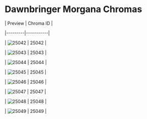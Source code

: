 # Dawnbringer Morgana Chromas


| Preview | Chroma ID |

|---------|-----------|

| ![25042](https://raw.communitydragon.org/latest/plugins/rcp-be-lol-game-data/global/default/v1/champion-chroma-images/25/25042.png) | 25042 |

| ![25043](https://raw.communitydragon.org/latest/plugins/rcp-be-lol-game-data/global/default/v1/champion-chroma-images/25/25043.png) | 25043 |

| ![25044](https://raw.communitydragon.org/latest/plugins/rcp-be-lol-game-data/global/default/v1/champion-chroma-images/25/25044.png) | 25044 |

| ![25045](https://raw.communitydragon.org/latest/plugins/rcp-be-lol-game-data/global/default/v1/champion-chroma-images/25/25045.png) | 25045 |

| ![25046](https://raw.communitydragon.org/latest/plugins/rcp-be-lol-game-data/global/default/v1/champion-chroma-images/25/25046.png) | 25046 |

| ![25047](https://raw.communitydragon.org/latest/plugins/rcp-be-lol-game-data/global/default/v1/champion-chroma-images/25/25047.png) | 25047 |

| ![25048](https://raw.communitydragon.org/latest/plugins/rcp-be-lol-game-data/global/default/v1/champion-chroma-images/25/25048.png) | 25048 |

| ![25049](https://raw.communitydragon.org/latest/plugins/rcp-be-lol-game-data/global/default/v1/champion-chroma-images/25/25049.png) | 25049 |